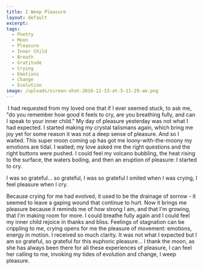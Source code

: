 ```yaml
---
title: I Weep Pleasure
layout: default
excerpt:
tags:
  - Poetry
  - Moon
  - Pleasure
  - Inner Child
  - Breath
  - Gratitude
  - Crying
  - Emotions
  - Change
  - Evolution
image: /uploads/screen-shot-2016-12-13-at-5-11-29-am.png
---
```



&nbsp;I had requested from my loved one that if I ever seemed stuck, to ask me, "do you remember how good it feels to cry, are you breathing fully, and can I speak to your inner child." My day of pleasure yesterday was not what I had expected. I started making my crystal talismans again, which bring me joy yet for some reason it was not a deep sense of pleasure. And so I waited. This super moon coming up has got me loony-with-the-moony my emotions are tidal. I waited; my love asked me the right questions and the right buttons were pushed. I could feel my volcano bubbling, the heat rising to the surface, the waters boiling, and then an eruption of pleasure: I started to cry.

I was so grateful... so grateful, I was so grateful I smiled when I was crying, I feel pleasure when I cry.

Because crying for me had evolved, it used to be the drainage of sorrow - it seemed to leave a gaping wound that continue to hurt. Now it brings me pleasure because it reminds me of how strong I am, and that I'm growing, that I'm making room for more. I could breathe fully again and I could feel my inner child rejoice in thanks and bliss. Feelings of stagnation can be crippling to me, crying opens for me the pleasure of movement: emotions, energy in motion. I received so much clarity. It was not what I expected but I am so grateful, so grateful for this euphoric pleasure... I thank the moon, as she has always been there for all these experiences of pleasure, I can feel her calling to me, invoking my tides of evolution and change, I weep pleasure.